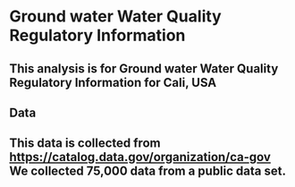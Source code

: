 # Ground water Water Quality Regulatory Information
This analysis is for Ground water Water Quality Regulatory Information for Cali, USA
-----------------------------------------------------------------------------------
## Data
This data is collected from https://catalog.data.gov/organization/ca-gov
We collected 75,000 data from a public data set.
-----------------------------------------------------------------------------------
